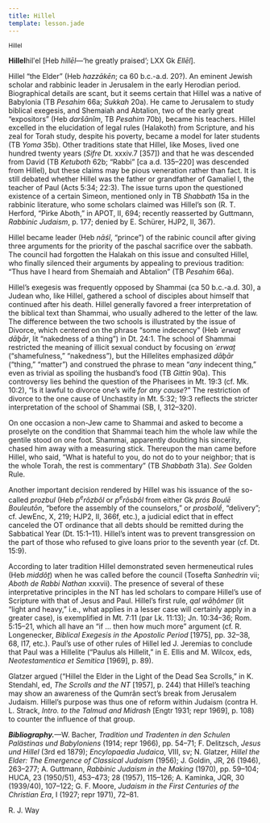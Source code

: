 ```yaml
---
title: Hillel
template: lesson.jade
---
```



<sup>Hillel</sup>

**Hillel**hilʹel [Heb *hillēl*—‘he greatly praised’; LXX Gk *Ellēl*].

Hillel “the Elder” (Heb *hazzākēn*; ca 60 b.c.-a.d. 20?). An eminent
Jewish scholar and rabbinic leader in Jerusalem in the early Herodian
period. Biographical details are scant, but it seems certain that Hillel
was a native of Babylonia (TB *Pesahim* 66a; *Sukkah* 20a). He came to
Jerusalem to study biblical exegesis, and Shemaiah and Abtalion, two of
the early great “expositors” (Heb *daršānîm*, TB *Pesahim* 70b), became
his teachers. Hillel excelled in the elucidation of legal rules
(Halakoth) from Scripture, and his zeal for Torah study, despite his
poverty, became a model for later students (TB *Yoma* 35b). Other
traditions state that Hillel, like Moses, lived one hundred twenty years
(*Sifre* Dt. xxxiv.7 [357]) and that he was descended from David (TB
*Ketuboth* 62b; “Rabbi” [ca a.d. 135–220] was descended from Hillel),
but these claims may be pious veneration rather than fact. It is still
debated whether Hillel was the father or grandfather of Gamaliel I, the
teacher of Paul (Acts 5:34; 22:3). The issue turns upon the questioned
existence of a certain Simeon, mentioned only in TB *Shabbath* 15a in
the rabbinic literature, who some scholars claimed was Hillel’s son (R.
T. Herford, “Pirke Aboth,” in APOT, II, 694; recently reasserted by
Guttmann, *Rabbinic Judaism*, p. 177; denied by E. Schürer, HJP2, II,
367).

Hillel became leader (Heb *nāśî*, “prince”) of the rabinic council after
giving three arguments for the priority of the paschal sacrifice over
the sabbath. The council had forgotten the Halakah on this issue and
consulted Hillel, who finally silenced their arguments by appealing to
previous tradition: “Thus have I heard from Shemaiah and Abtalion” (TB
*Pesahim* 66a).

Hillel’s exegesis was frequently opposed by Shammai (ca 50 b.c.-a.d.
30), a Judean who, like Hillel, gathered a school of disciples about
himself that continued after his death. Hillel generally favored a freer
interpretation of the biblical text than Shammai, who usually adhered to
the letter of the law. The difference between the two schools is
illustrated by the issue of Divorce, which centered on the phrase “some
indecency” (Heb *˓erwaṯ dāḇār*, lit “nakedness of a thing”) in Dt. 24:1.
The school of Shammai restricted the meaning of illicit sexual conduct
by focusing on *˓erwaṯ* (“shamefulness,” “nakedness”), but the
Hillelites emphasized *dāḇār* (“thing,” “matter”) and construed the
phrase to mean “*any* indecent thing,” even as trivial as spoiling the
husband’s food (TB *Gittin* 90a). This controversy lies behind the
question of the Pharisees in Mt. 19:3 (cf. Mk. 10:2), “Is it lawful to
divorce one’s wife *for any cause*?” The restriction of divorce to the
one cause of Unchastity in Mt. 5:32; 19:3 reflects the stricter
interpretation of the school of Shammai (SB, I, 312–320).

On one occasion a non-Jew came to Shammai and asked to become a
proselyte on the condition that Shammai teach him the whole law while
the gentile stood on one foot. Shammai, apparently doubting his
sincerity, chased him away with a measuring stick. Thereupon the man
came before Hillel, who said, “What is hateful to you, do not do to your
neighbor; that is the whole Torah, the rest is commentary” (TB
*Shabbath* 31a). *See* Golden Rule.

Another important decision rendered by Hillel was his issuance of the
so-called *prozbul* (Heb *p*<sup>*e*</sup>*rôzbôl* or
*p*<sup>*e*</sup>*rôsbôl* from either Gk *prós Boulē Bouleutōn*, “before
the assembly of the counselors,” or *prosbolḗ*, “delivery”; cf. JewEnc,
X, 219; HJP2, II, 366f, etc.), a judicial edict that in effect canceled
the OT ordinance that all debts should be remitted during the Sabbatical
Year (Dt. 15:1–11). Hillel’s intent was to prevent transgression on the
part of those who refused to give loans prior to the seventh year (cf.
Dt. 15:9).

According to later tradition Hillel demonstrated seven hermeneutical
rules (Heb *middôṯ*) when he was called before the council (Tosefta
*Sanhedrin* vii; *Aboth de Rabbi Nathan* xxxvii). The presence of
several of these interpretative principles in the NT has led scholars to
compare Hillel’s use of Scripture with that of Jesus and Paul. Hillel’s
first rule, *qal wāḥômer* (lit “light and heavy,” i.e., what applies in
a lesser case will certainly apply in a greater case), is exemplified in
Mt. 7:11 (par Lk. 11:13); Jn. 10:34–36; Rom. 5:15–21, which all have an
“if … then how much more” argument (cf. R. Longenecker, *Biblical
Exegesis in the Apostolic Period* [1975], pp. 32–38, 68, l17, etc.).
Paul’s use of other rules of Hillel led J. Jeremias to conclude that
Paul was a Hillelite (“Paulus als Hillelit,” in E. Ellis and M. Wilcox,
eds, *Neotestamentica et Semitica* [1969], p. 89).

Glatzer argued (“Hillel the Elder in the Light of the Dead Sea Scrolls,”
in K. Stendahl, ed, *The Scrolls and the NT* [1957], p. 244) that
Hillel’s teaching may show an awareness of the Qumrân sect’s break from
Jerusalem Judaism. Hillel’s purpose was thus one of reform within
Judaism (contra H. L. Strack, *Intro. to the Talmud and Midrash* [Engtr
1931; repr 1969], p. 108) to counter the influence of that group.

***Bibliography.***—W. Bacher, *Tradition und Tradenten in den Schulen
Palästinas und Babyloniens* (1914; repr 1966), pp. 54–71; F. Delitzsch,
*Jesus und Hillel* (3rd ed 1879); *Encylopaedia Judaica*, VIII, sv; N.
Glatzer, *Hillel the Elder: The Emergence of Classical Judaism* (1956);
J. Goldin, JR, 26 (1946), 263–277; A. Guttmann, *Rabbinic Judaism in the
Making* (1970), pp. 59–104; HUCA, 23 (1950/51), 453–473; 28 (1957),
115–126; A. Kaminka, JQR, 30 (1939/40), 107–122; G. F. Moore, *Judaism
in the First Centuries of the Christian Era*, I (1927; repr 1971),
72–81.

R. J. Way

